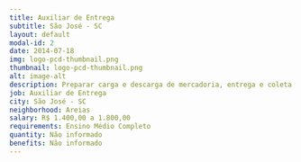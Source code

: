 ```yaml
---
title: Auxiliar de Entrega
subtitle: São José - SC
layout: default
modal-id: 2
date: 2014-07-18
img: logo-pcd-thumbnail.png
thumbnail: logo-pcd-thumbnail.png
alt: image-alt
description: Preparar carga e descarga de mercadoria, entrega e coleta pedidos, movimenta mercadorias no veículo,opera equipamentos de carga e descarga, controla a qualidade do serviço prestado, auxiliar motorista nas rotas e entregas, cuida da limpeza e organização do veículo.
job: Auxiliar de Entrega
city: São José - SC
neighborhood: Areias
salary: R$ 1.400,00 a 1.800,00
requirements: Ensino Médio Completo
quantity: Não informado
benefits: Não informado
---
```

